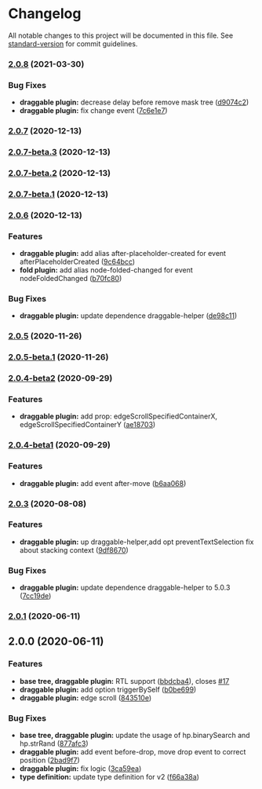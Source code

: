 # Changelog

All notable changes to this project will be documented in this file. See [standard-version](https://github.com/conventional-changelog/standard-version) for commit guidelines.

### [2.0.8](https://github.com/phphe/he-tree-vue/compare/v2.0.7...v2.0.8) (2021-03-30)


### Bug Fixes

* **draggable plugin:** decrease delay before remove mask tree ([d9074c2](https://github.com/phphe/he-tree-vue/commit/d9074c27e848139186ad9a694d6da70f6e2a4517))
* **draggable plugin:** fix change event ([7c6e1e7](https://github.com/phphe/he-tree-vue/commit/7c6e1e7ba17d26ff76e323d73085063e5b3578c7))

### [2.0.7](https://github.com/phphe/he-tree-vue/compare/v2.0.7-beta.3...v2.0.7) (2020-12-13)

### [2.0.7-beta.3](https://github.com/phphe/he-tree-vue/compare/v2.0.7-beta.2...v2.0.7-beta.3) (2020-12-13)

### [2.0.7-beta.2](https://github.com/phphe/he-tree-vue/compare/v2.0.7-beta.1...v2.0.7-beta.2) (2020-12-13)

### [2.0.7-beta.1](https://github.com/phphe/he-tree-vue/compare/v2.0.6...v2.0.7-beta.1) (2020-12-13)

### [2.0.6](https://github.com/phphe/he-tree-vue/compare/v2.0.5...v2.0.6) (2020-12-13)


### Features

* **draggable plugin:** add alias after-placeholder-created for event afterPlaceholderCreated ([9c64bcc](https://github.com/phphe/he-tree-vue/commit/9c64bcce6a576beb49bebd56c4126057466da366))
* **fold plugin:** add alias node-folded-changed for event nodeFoldedChanged ([b70fc80](https://github.com/phphe/he-tree-vue/commit/b70fc80a40b035aad2cbd79d0f40b990375074a6))


### Bug Fixes

* **draggable plugin:** update dependence draggable-helper ([de98c11](https://github.com/phphe/he-tree-vue/commit/de98c114e1a22cf32d0521c86d016779028c50cd))

### [2.0.5](https://github.com/phphe/he-tree-vue/compare/v2.0.5-beta.1...v2.0.5) (2020-11-26)

### [2.0.5-beta.1](https://github.com/phphe/he-tree-vue/compare/v2.0.4-beta2...v2.0.5-beta.1) (2020-11-26)

### [2.0.4-beta2](https://github.com/phphe/he-tree-vue/compare/v2.0.4-beta1...v2.0.4-beta2) (2020-09-29)


### Features

* **draggable plugin:** add prop: edgeScrollSpecifiedContainerX, edgeScrollSpecifiedContainerY ([ae18703](https://github.com/phphe/he-tree-vue/commit/ae187039baf5ecb99d2006183254441bbfb2d644))

### [2.0.4-beta1](https://github.com/phphe/he-tree-vue/compare/v2.0.3...v2.0.4-beta1) (2020-09-29)


### Features

* **draggable plugin:** add event after-move ([b6aa068](https://github.com/phphe/he-tree-vue/commit/b6aa068b5eff1260808fc5401e44f2d5a8287fef))

### [2.0.3](https://github.com/phphe/he-tree-vue/compare/v2.0.1...v2.0.3) (2020-08-08)


### Features

* **draggable plugin:** up draggable-helper,add opt preventTextSelection fix about stacking context ([9df8670](https://github.com/phphe/he-tree-vue/commit/9df8670fa95b7bbdb4cac72cb533bccffdb90a36))


### Bug Fixes

* **draggable plugin:** update dependence draggable-helper to 5.0.3 ([7cc19de](https://github.com/phphe/he-tree-vue/commit/7cc19deb1cb5360f85898bbf8414a24c93668c31))

### [2.0.1](https://github.com/phphe/he-tree-vue/compare/v2.0.0...v2.0.1) (2020-06-11)

## 2.0.0 (2020-06-11)


### Features

* **base tree, draggable plugin:** RTL support ([bbdcba4](https://github.com/phphe/he-tree-vue/commit/bbdcba4b1eceef6596e3628f1dd5180ddc4dc090)), closes [#17](https://github.com/phphe/he-tree-vue/issues/17)
* **draggable plugin:** add option triggerBySelf ([b0be699](https://github.com/phphe/he-tree-vue/commit/b0be699d27f309d634a25aa2a88a074d5d6693b4))
* **draggable plugin:** edge scroll ([843510e](https://github.com/phphe/he-tree-vue/commit/843510e1d66e1e66abf4c9643490fd8d65fe514e))


### Bug Fixes

* **base tree, draggable plugin:** update the usage of hp.binarySearch and hp.strRand ([877afc3](https://github.com/phphe/he-tree-vue/commit/877afc30983e1049d66438814f514e6ac5b27e51))
* **draggable plugin:** add event before-drop, move drop event to correct position ([2bad9f7](https://github.com/phphe/he-tree-vue/commit/2bad9f7ea91ae70380a6015acd4a3c1bfc109b62))
* **draggable plugin:** fix logic ([3ca59ea](https://github.com/phphe/he-tree-vue/commit/3ca59eae745a1ebca79a4054b896fed9288d0bd3))
* **type definition:** update type definition for v2 ([f66a38a](https://github.com/phphe/he-tree-vue/commit/f66a38a0131a8b42375f88f9fc75c8a906ed18e7))